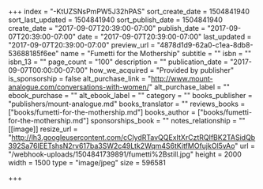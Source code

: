 +++
index = "-KtUZSNsPmPW5J32hPAS"
sort_create_date = 1504841940
sort_last_updated = 1504841940
sort_publish_date = 1504841940
create_date = "2017-09-07T20:39:00-07:00"
publish_date = "2017-09-07T20:39:00-07:00"
date = "2017-09-07T20:39:00-07:00"
last_updated = "2017-09-07T20:39:00-07:00"
preview_url = "4878d1d9-62a0-c1ea-8db8-53688185f6ee"
name = "Fumetti for the Mothership"
subtitle = ""
isbn = ""
isbn_13 = ""
page_count = "100"
description = ""
publication_date = "2017-09-07T00:00:00-07:00"
how_we_acquired = "Provided by publisher"
is_sponsorship = false
alt_purchase_link = "http://www.mount-analogue.com/conversations-with-women/"
alt_purchase_label = ""
ebook_purchase = ""
alt_ebook_label = ""
category = ""
books_publisher = "publishers/mount-analogue.md"
books_translator = ""
reviews_books = ["books/fumetti-for-the-mothership.md"]
books_author = ["books/fumetti-for-the-mothership.md"]
sponsorships_book = ""
notes_relationship = ""
[[image]]
resize_url = "http://lh3.googleusercontent.com/cClydRTavQQExItXrCztRQIfBK2TASidQb392Sa76IEETshsN2rv617ba3SW2c49Ltk2Wqm4S6tKitfMOfujkOl5vAo"
url = "/webhook-uploads/1504841739891/fumetti%2Bstill.jpg"
height = 2000
width = 1500
type = "image/jpeg"
size = 596581

+++
